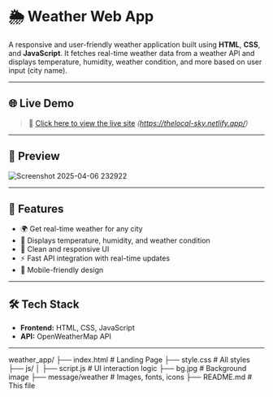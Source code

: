 # 🌦️ Weather Web App

A responsive and user-friendly weather application built using **HTML**, **CSS**, and **JavaScript**. It fetches real-time weather data from a weather API and displays temperature, humidity, weather condition, and more based on user input (city name).

---

## 🌐 Live Demo

> 🚀 [Click here to view the live site](#) *(https://thelocal-sky.netlify.app/)*

---

## 📸 Preview

![Screenshot 2025-04-06 232922](https://github.com/user-attachments/assets/2b593b84-d758-437a-9a98-63308e60f49c)


---

## 🚀 Features

- 🌍 Get real-time weather for any city
- 🎯 Displays temperature, humidity, and weather condition
- 🌈 Clean and responsive UI
- ⚡ Fast API integration with real-time updates
- 📱 Mobile-friendly design

---

## 🛠️ Tech Stack

- **Frontend:** HTML, CSS, JavaScript
- **API:** OpenWeatherMap API 

---

weather_app/ ├── index.html # Landing Page ├── style.css # All styles ├── js/ │ ├── script.js # UI interaction logic ├── bg.jpg # Background image ├── message/weather # Images, fonts, icons ├── README.md # This file


